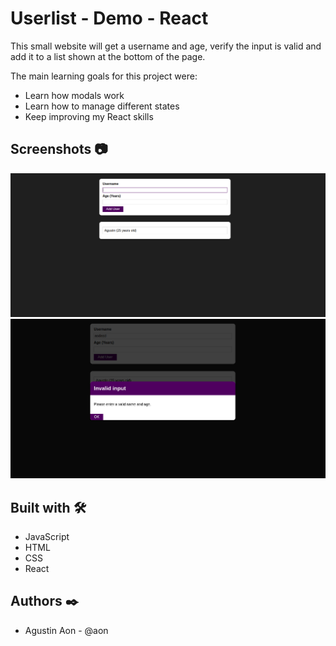 # Userlist - Demo - React
This small website will get a username and age, verify the input is valid and add it to a list shown at the bottom of the page.

The main learning goals for this project were:
- Learn how modals work
- Learn how to manage different states
- Keep improving my React skills

## Screenshots 📷
![Home page](images/home.png "Home page")
![Modal page](images/modal.png "Modal page")

## Built with 🛠️
- JavaScript
- HTML
- CSS
- React

## Authors ✒️
- Agustin Aon - @aon
